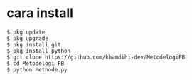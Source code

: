#   cara install 
    $ pkg update 
    $ pkg upgrade 
    $ pkg install git
    $ pkg install python
    $ git clone https://github.com/khamdihi-dev/MetodelogiFB
    $ cd Metodelogi FB
    $ python Methode.py
